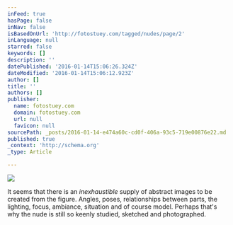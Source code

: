 ```yaml
---
inFeed: true
hasPage: false
inNav: false
isBasedOnUrl: 'http://fotostuey.com/tagged/nudes/page/2'
inLanguage: null
starred: false
keywords: []
description: ''
datePublished: '2016-01-14T15:06:26.324Z'
dateModified: '2016-01-14T15:06:12.923Z'
author: []
title: ''
authors: []
publisher:
  name: fotostuey.com
  domain: fotostuey.com
  url: null
  favicon: null
sourcePath: _posts/2016-01-14-e474a60c-cd0f-406a-93c5-719e00876e22.md
published: true
_context: 'http://schema.org'
_type: Article

---
```

![](http://36.media.tumblr.com/d7965606fe8f96ac3bcd7b7a59852ac8/tumblr_nq1ausWMbo1tlxsi7o1_1280.jpg)

It seems that there is an _inexhaustible_ supply of abstract images to be created from the figure. Angles, poses, relationships between parts, the lighting, focus, ambiance, situation and of course model. Perhaps that's why the nude is still so keenly studied, sketched and photographed.
